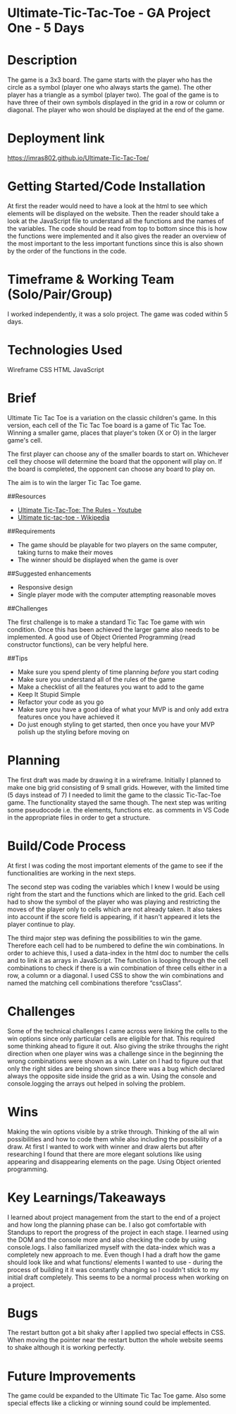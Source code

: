 # Ultimate-Tic-Tac-Toe - GA Project One - 5 Days
# Description
The game is a 3x3 board.
The game starts with the player who has the circle as a symbol (player one who always starts the game). The other player has a triangle as a symbol (player two).
The goal of the game is to have three of their own symbols displayed in the grid in a row or column or diagonal.
The player who won should be displayed at the end of the game.
# Deployment link
https://imras802.github.io/Ultimate-Tic-Tac-Toe/

# Getting Started/Code Installation
At first the reader would need to have a look at the html to see which elements will be displayed on the website. Then the reader should take a look at the JavaScript file to understand all the functions and the names of the variables. The code should be read from top to bottom since this is how the functions were implemented and it also gives the reader an overview of the most important to the less important functions since this is also shown by the order of the functions in the code.

# Timeframe & Working Team (Solo/Pair/Group)
I worked independently, it was a solo project. The game was coded within 5 days.

# Technologies Used
Wireframe
CSS
HTML
JavaScript

# Brief
Ultimate Tic Tac Toe is a variation on the classic children's game. In this version, each cell of the Tic Tac Toe board is a game of Tic Tac Toe. Winning a smaller game, places that player's token (X or O) in the larger game's cell.
 
The first player can choose any of the smaller boards to start on. Whichever cell they choose will determine the board that the opponent will play on. If the board is completed, the opponent can choose any board to play on.
 
The aim is to win the larger Tic Tac Toe game.
 
##Resources
 
* [Ultimate Tic-Tac-Toe: The Rules - Youtube](https://www.youtube.com/watch?v=37PC0bGMiTI)
* [Ultimate tic-tac-toe - Wikipedia](https://en.wikipedia.org/wiki/Ultimate_tic-tac-toe)
 
##Requirements
 
* The game should be playable for two players on the same computer, taking turns to make their moves
* The winner should be displayed when the game is over
 
##Suggested enhancements
 
* Responsive design
* Single player mode with the computer attempting reasonable moves
 
##Challenges
 
The first challenge is to make a standard Tic Tac Toe game with win condition. Once this has been achieved the larger game also needs to be implemented. A good use of Object Oriented Programming (read constructor functions), can be very helpful here.
 
##Tips
 
* Make sure you spend plenty of time planning _before_ you start coding
* Make sure you understand all of the rules of the game
* Make a checklist of all the features you want to add to the game
* Keep It Stupid Simple
* Refactor your code as you go
* Make sure you have a good idea of what your MVP is and only add extra features once you have achieved it
* Do just enough styling to get started, then once you have your MVP polish up the styling before moving on

# Planning
The first draft was made by drawing it in a wireframe. Initially I planned to make one big grid consisting of 9 small grids. However, with the limited time (5 days instead of 7) I needed to limit the game to the classic Tic-Tac-Toe game. The functionality stayed the same though.
The next step was writing some pseudocode i.e. the elements, functions etc. as comments in VS Code in the appropriate files in order to get a structure.

# Build/Code Process
At first I was coding the most important elements of the game to see if the functionalities are working in the next steps.

The second step was coding the variables which I knew I would be using right from the start and  the functions which are linked to the grid. Each cell had to show the symbol of the player who was playing and restricting the moves of the player only to cells which are not already taken. It also takes into account if the score field is appearing, if it hasn't appeared it lets the player continue to play.

The third major step was defining the possibilities to win the game. Therefore each cell had to be numbered to define the win combinations. In order to achieve this, I used a data-index in the html doc to number the cells and to link it as arrays in JavaScript. The function is looping through the cell combinations to check if there is a win combination of three cells either in a row, a column or a diagonal. I used CSS to show the win combinations and named the matching cell combinations therefore “cssClass”.

# Challenges
Some of the technical challenges I came across were linking the cells to the win options since only particular cells are eligible for that. This required some thinking ahead to figure it out. Also giving the strike throughs the right direction when one player wins was a challenge since in the beginning the wrong combinations were shown as a win. Later on I had to figure out that only the right sides are being shown since there was a bug which declared always the opposite side inside the grid as a win. Using the console and console.logging the arrays out helped in solving the problem.

# Wins
Making the win options visible by a strike through.
Thinking of the all win possibilities and how to code them while also including the possibility of a draw.
At first I wanted to work with winner and draw alerts but after researching I found that there are more elegant solutions like using appearing and disappearing elements on the page.
Using Object oriented programming.

# Key Learnings/Takeaways
I learned about project management from the start to the end of a project and how long the planning phase can be. I also got comfortable with Standups to report the progress of the project in each stage. I learned using the DOM and the console more and also checking the code by using console.logs. I also familiarized myself with the data-index which was a completely new approach to me. 
Even though I had a draft how the game should look like and what functions/ elements I wanted to use - during the process of building it it was constantly changing so I couldn't stick to my initial draft completely. This seems to be a normal process when working on a project.

# Bugs
The restart button got a bit shaky after I applied two special effects in CSS. When moving the pointer near the restart button the whole website seems to shake although it is working perfectly.

# Future Improvements
The game could be expanded to the Ultimate Tic Tac Toe game. Also some special effects like a clicking or winning sound could be implemented.

